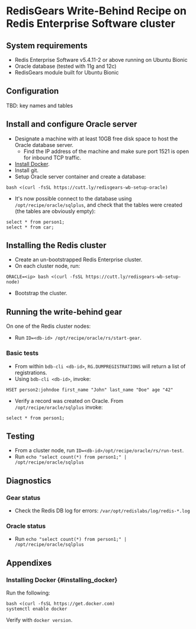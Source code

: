 # RedisGears Write-Behind Recipe on Redis Enterprise Software cluster

## System requirements

* Redis Enterprise Software v5.4.11-2 or above running on Ubuntu Bionic
* Oracle database (tested with 11g and 12c)
* RedisGears module built for Ubuntu Bionic

## Configuration

TBD: key names and tables

## Install and configure Oracle server

* Designate a machine with at least 10GB free disk space to host the Oracle database server.
  * Find the IP address of the machine and make sure port 1521 is open for inbound TCP traffic.
* [Install Docker](#insalling_docker).
* Install git.
* Setup Oracle server container and create a database:
```
bash <(curl -fsSL https://cutt.ly/redisgears-wb-setup-oracle)
```
* It's now possible connect to the database using `/opt/recipe/oracle/sqlplus`, and check that the tables were created (the tables are obviously empty):
```
select * from person1;
select * from car;
```
## Installing the Redis cluster

* Create an un-bootstrapped Redis Enterprise cluster.
* On each cluster node, run:
```
ORACLE=<ip> bash <(curl -fsSL https://cutt.ly/redisgears-wb-setup-node)
```
* Bootstrap the cluster.

## Running the write-behind gear

On one of the Redis cluster nodes:

* Run `ID=<db-id> /opt/recipe/oracle/rs/start-gear`.

### Basic tests

* From within `bdb-cli <db-id>`, `RG.DUMPREGISTRATIONS` will return a list of registrations.
* Using `bdb-cli <db-id>`, invoke:
```
HSET person2:johndoe first_name "John" last_name "Doe" age "42"
```
* Verify a record was created on Oracle. From ```/opt/recipe/oracle/sqlplus``` invoke:
```
select * from person1;
```

## Testing

* From a cluster node, run `ID=<db-id>/opt/recipe/oracle/rs/run-test`.
* Run `echo "select count(*) from person1;" | /opt/recipe/oracle/sqlplus`

## Diagnostics

### Gear status

* Check the Redis DB log for errors: `/var/opt/redislabs/log/redis-*.log`

### Oracle status

* Run `echo "select count(*) from person1;" | /opt/recipe/oracle/sqlplus`

## Appendixes

### Installing Docker {#installing_docker}
Run the following:
```
bash <(curl -fsSL https://get.docker.com)
systemctl enable docker
```

Verify with ```docker version```.

